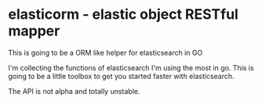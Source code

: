 # elasticorm - elastic object RESTful mapper

This is going to be a ORM like helper for elasticsearch in GO

I'm collecting the functions of elasticsearch I'm using the most in go. This is going to be a little toolbox to get you started faster with elasticsearch.

The API is not alpha and totally unstable.
